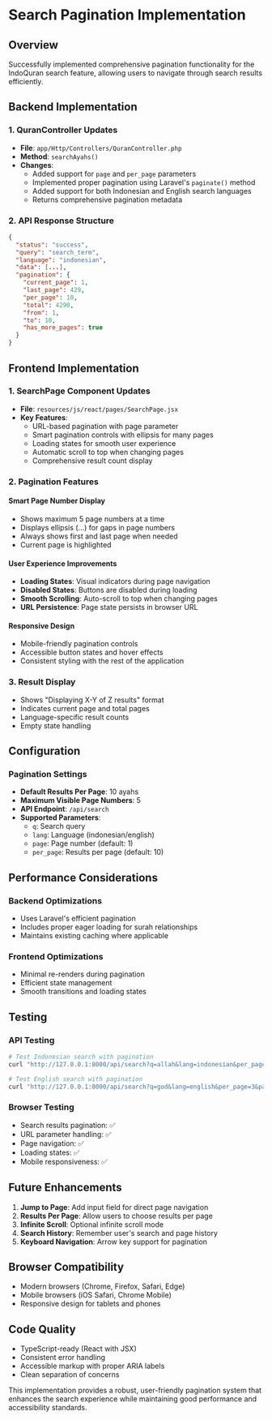 # Search Pagination Implementation

## Overview
Successfully implemented comprehensive pagination functionality for the IndoQuran search feature, allowing users to navigate through search results efficiently.

## Backend Implementation

### 1. QuranController Updates
- **File**: `app/Http/Controllers/QuranController.php`
- **Method**: `searchAyahs()`
- **Changes**:
  - Added support for `page` and `per_page` parameters
  - Implemented proper pagination using Laravel's `paginate()` method
  - Added support for both Indonesian and English search languages
  - Returns comprehensive pagination metadata

### 2. API Response Structure
```json
{
  "status": "success",
  "query": "search_term",
  "language": "indonesian",
  "data": [...],
  "pagination": {
    "current_page": 1,
    "last_page": 429,
    "per_page": 10,
    "total": 4290,
    "from": 1,
    "to": 10,
    "has_more_pages": true
  }
}
```

## Frontend Implementation

### 1. SearchPage Component Updates
- **File**: `resources/js/react/pages/SearchPage.jsx`
- **Key Features**:
  - URL-based pagination with page parameter
  - Smart pagination controls with ellipsis for many pages
  - Loading states for smooth user experience
  - Automatic scroll to top when changing pages
  - Comprehensive result count display

### 2. Pagination Features

#### Smart Page Number Display
- Shows maximum 5 page numbers at a time
- Displays ellipsis (...) for gaps in page numbers
- Always shows first and last page when needed
- Current page is highlighted

#### User Experience Improvements
- **Loading States**: Visual indicators during page navigation
- **Disabled States**: Buttons are disabled during loading
- **Smooth Scrolling**: Auto-scroll to top when changing pages
- **URL Persistence**: Page state persists in browser URL

#### Responsive Design
- Mobile-friendly pagination controls
- Accessible button states and hover effects
- Consistent styling with the rest of the application

### 3. Result Display
- Shows "Displaying X-Y of Z results" format
- Indicates current page and total pages
- Language-specific result counts
- Empty state handling

## Configuration

### Pagination Settings
- **Default Results Per Page**: 10 ayahs
- **Maximum Visible Page Numbers**: 5
- **API Endpoint**: `/api/search`
- **Supported Parameters**:
  - `q`: Search query
  - `lang`: Language (indonesian/english)
  - `page`: Page number (default: 1)
  - `per_page`: Results per page (default: 10)

## Performance Considerations

### Backend Optimizations
- Uses Laravel's efficient pagination
- Includes proper eager loading for surah relationships
- Maintains existing caching where applicable

### Frontend Optimizations
- Minimal re-renders during pagination
- Efficient state management
- Smooth transitions and loading states

## Testing

### API Testing
```bash
# Test Indonesian search with pagination
curl "http://127.0.0.1:8000/api/search?q=allah&lang=indonesian&per_page=5&page=2"

# Test English search with pagination
curl "http://127.0.0.1:8000/api/search?q=god&lang=english&per_page=3&page=1"
```

### Browser Testing
- Search results pagination: ✅
- URL parameter handling: ✅
- Page navigation: ✅
- Loading states: ✅
- Mobile responsiveness: ✅

## Future Enhancements

1. **Jump to Page**: Add input field for direct page navigation
2. **Results Per Page**: Allow users to choose results per page
3. **Infinite Scroll**: Optional infinite scroll mode
4. **Search History**: Remember user's search and page history
5. **Keyboard Navigation**: Arrow key support for pagination

## Browser Compatibility
- Modern browsers (Chrome, Firefox, Safari, Edge)
- Mobile browsers (iOS Safari, Chrome Mobile)
- Responsive design for tablets and phones

## Code Quality
- TypeScript-ready (React with JSX)
- Consistent error handling
- Accessible markup with proper ARIA labels
- Clean separation of concerns

This implementation provides a robust, user-friendly pagination system that enhances the search experience while maintaining good performance and accessibility standards.
